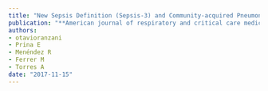 ```yaml
---
title: "New Sepsis Definition (Sepsis-3) and Community-acquired Pneumonia Mortality. A Validation and Clinical Decision-Making Study"
publication: "**American journal of respiratory and critical care medicine**. 196(10):1287-1297. <a href='https://doi.org/10.1164/rccm.201611-2262oc' target='_blank' rel='noopener noreferrer'>10.1164/rccm.201611-2262oc</a>"
authors:
- otavioranzani
- Prina E
- Menéndez R
- Ferrer M
- Torres A
date: "2017-11-15"
---
```

